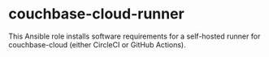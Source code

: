 # couchbase-cloud-runner

This Ansible role installs software requirements for a self-hosted runner for
couchbase-cloud (either CircleCI or GitHub Actions).
